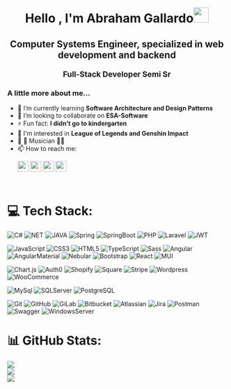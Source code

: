 <h1 align="center"><b>Hello , I'm Abraham Gallardo</b><img src="https://media.giphy.com/media/hvRJCLFzcasrR4ia7z/giphy.gif" width="35"></h1>

<h2 align="center">Computer Systems Engineer, specialized in web development and backend
<p> <small> Full-Stack Developer Semi Sr </small> </p></h2>

### A little more about me...

- 🌱 I’m currently learning **Software Architecture and Design Patterns**
- 👯 I’m looking to collaborate on **ESA-Software**
- ⚡ Fun fact: **I didn't go to kindergarten**
- 🎉 I'm interested in **League of Legends and Genshin Impact**
- 🎸 🎼 Musician 🎵🎶
- 📫 How to reach me: <p>
<a href="https://www.linkedin.com/in/abraham-gallardo-527006232/" target="blank"><img align="center"
     src="https://img.shields.io/badge/Linkedin-white?logo=Linkedin&logoColor=white&labelColor=blue&color=blue"
     alt="azzar" height="25" title="Abraham Gallardo"/></a>
<a href="mailto:braham.gc@gmail.com" target="blank"><img align="center"
     src="https://img.shields.io/badge/Gmail-EA4335?logo=gmail&logoColor=white"
     alt="azzar" height="25" title="braham.gc@gmail.com"/></a>
<a href="https://www.instagram.com/braham.gallardo?igsh=bGt0ZmxxYTN1MXcw" target="blank"><img align="center"
     src="https://img.shields.io/badge/Instagram-E34F26?logo=instagram&logoColor=white&labelColor=dark-Orange"
     alt="azzar" height="25" title="Braham.Gallardo"/></a>
<a href="https://x.com/BrahamCG" target="blank"><img align="center"
     src="https://img.shields.io/badge/X-black?logo=x&logoColor=white"
     alt="azzar" height="25" title="BrahamG"/></a>
</p>

<br/>

# 💻 Tech Stack:

![C#](https://img.shields.io/badge/C%23-%23512BD4.svg?logo=csharp&logoColor=white)
![NET](https://img.shields.io/badge/.NET-512BD4?logo=.net&logoColor=white)
![JAVA](https://img.shields.io/badge/JAVA-000?logo=openjdk&logoColor=white)
![Spring](https://img.shields.io/badge/Spring-6db33f?logo=spring&logoColor=white)
![SpringBoot](https://img.shields.io/badge/Spring%20Boot-6db33f?logo=spring%20boot&logoColor=white)
![PHP](https://img.shields.io/badge/PHP-777bb4?logo=php&logoColor=white)
![Laravel](https://img.shields.io/badge/Laravel-ff2d20?logo=laravel&logoColor=white)
![JWT](https://img.shields.io/badge/JWT-black?logo=JSON%20web%20tokens)

![JavaScript](https://img.shields.io/badge/JavaScript-f7df1e?logo=javascript&logoColor=323330)
![CSS3](https://img.shields.io/badge/CSS-1572B6.svg?logo=css3&logoColor=white)
![HTML5](https://img.shields.io/badge/HTML-E34F26.svg?logo=html5&logoColor=white)
![TypeScript](https://img.shields.io/badge/TypeScript-3178C6.svg?logo=typescript&logoColor=white)
![Sass](https://img.shields.io/badge/Sass-CC6699?logo=sass&logoColor=white)
![Angular](https://img.shields.io/badge/Angular-DD0031.svg?logo=angular&logoColor=white)
![AngularMaterial](https://img.shields.io/badge/Material-ffa726?logo=materialdesign&logoColor=white)
![Nebular](https://img.shields.io/badge/Nebular-3366ff?logoColor=white)
![Bootstrap](https://img.shields.io/badge/Bootstrap-7952B3.svg?logo=bootstrap&logoColor=white)
![React](https://img.shields.io/badge/React-00d8ff?logo=react&logoColor=white)
![MUI](https://img.shields.io/badge/Material%20UI-007fff?logo=mui&logoColor=white)

![Chart.js](https://img.shields.io/badge/Chart.js-FF6384.svg?logo=chart.js&logoColor=white)
![Auth0](https://img.shields.io/badge/Auth0-EB5424?logo=auth0&logoColor=white)
![Shopify](https://img.shields.io/badge/Shopify-7AB55C?logo=shopify&logoColor=white)
![Square](https://img.shields.io/badge/Square-black?logo=square&logoColor=white)
![Stripe](https://img.shields.io/badge/Stripe-008CDD?logo=stripe&logoColor=white)
![Wordpress](https://img.shields.io/badge/WordPress-21759B?logo=wordpress&logoColor=white)
![WooCommerce](https://img.shields.io/badge/WooCommerce-96588A?logo=woocommerce&logoColor=white)

![MySql](https://img.shields.io/badge/MySQL-4479A1?logo=mysql&logoColor=white)
![SQLServer](https://img.shields.io/badge/SQL%20Server-CC2927?logo=microsoft%20sql%20server&logoColor=white)
![PostgreSQL](https://img.shields.io/badge/PostgreSQL-4169E1?logo=postgresql&logoColor=white)

![Git](https://img.shields.io/badge/Git-f05032?logo=git&logoColor=white)
![GitHub](https://img.shields.io/badge/GitHub-181717?logo=github&logoColor=white)
![GiLab](https://img.shields.io/badge/GitLab-FC6D26?logo=gitlab&logoColor=white)
![Bitbucket](https://img.shields.io/badge/Bitbucket-0052CC?logo=bitbucket&logoColor=white)
![Atlassian](https://img.shields.io/badge/Atlassian-0052CC?logo=atlassian&logoColor=white)
![Jira](https://img.shields.io/badge/Jira-0052CC.svg?logo=jira&logoColor=white)
![Postman](https://img.shields.io/badge/Postman-FF6C37?logo=postman&logoColor=white)
![Swagger](https://img.shields.io/badge/-Swagger-85EA2D?logo=swagger&logoColor=white)
![WindowsServer](https://img.shields.io/badge/Windows%20Server-0078D4?logo=windows&logoColor=white)


# 📊 GitHub Stats:

<p align="center">
  
![](https://github-readme-stats.vercel.app/api?username=BrahamGallardo&theme=dark&hide_border=false&include_all_commits=true&count_private=true)<br/>
![](https://github-readme-streak-stats.herokuapp.com/?user=BrahamGallardo&theme=dark&hide_border=false)<br/>
![](https://github-readme-stats.vercel.app/api/top-langs/?username=BrahamGallardo&theme=dark&hide_border=false&include_all_commits=true&count_private=true&layout=compact)

</p>

